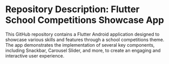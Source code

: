 # Repository Description: Flutter School Competitions Showcase App

This GitHub repository contains a Flutter Android application designed to showcase various skills and features through a school competitions theme. The app demonstrates the implementation of several key components, including Snackbar, Carousel Slider, and more, to create an engaging and interactive user experience.

